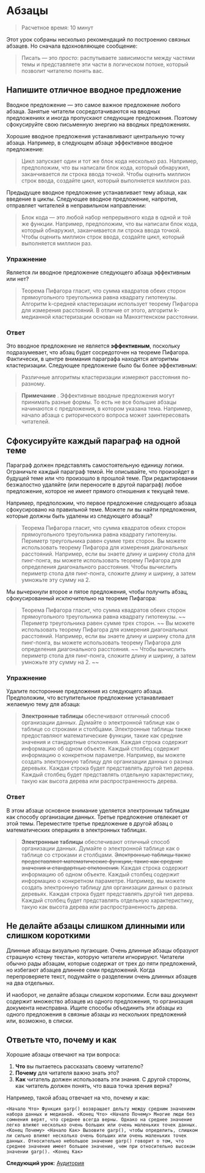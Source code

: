 <h1>Абзацы</h1>

> Расчетное время: 10 минут

Этот урок собраны несколько рекомендаций по построению связных абзацев. Но сначала вдохновляющее сообщение:

> Писать — это *просто*: распутываете зависимости между частями темы и представляете эти части в логическом потоке, который позволит читателю понять вас.

<h2>Напишите отличное вводное предложение</h2>

Вводное предложение — это самое важное предложение любого абзаца. Занятые читатели сосредотачиваются на вводных предложениях и иногда пропускают следующие предложения. Поэтому сфокусируйте свою письменную энергию на вводных предложениях.

Хорошие вводное предложения устанавливают центральную точку абзаца. Например, в следующем абзаце эффективное вводное предложение:

> Цикл запускает один и тот же блок кода несколько раз. Например, предположим, что вы написали блок кода, который обнаружил, заканчивается ли строка ввода точкой. Чтобы оценить миллион строк ввода, создайте цикл, который выполняется миллион раз.

Предыдущее вводное предложение устанавливает тему абзаца, как введение в циклы.  Следующее вводное предложение, напротив, отправляет читателей в неправильном направлении:

> Блок кода — это любой набор непрерывного кода в одной и той же функции. Например, предположим, что вы написали блок кода, который обнаружил, заканчивается ли строка ввода точкой. Чтобы оценить миллион строк ввода, создайте цикл, который выполняется миллион раз.

<h3>Упражнение</h3>

Является ли вводное предложение следующего абзаца эффективным или нет?

> Теорема Пифагора гласит, что сумма квадратов обеих сторон прямоугольного треугольника равна квадрату гипотенузы. Алгоритм k-средней кластеризации использует теорему Пифагора для измерения расстояний. В отличие от этого, алгоритм k-медианной кластеризации основан на Манхэттенском расстоянии.

<h3>Ответ</h3>

Это вводное предложение не является **эффективным**, поскольку подразумевает, что абзац будет сосредоточен на теореме Пифагора. Фактически, в центре внимания параграфа находятся алгоритмы кластеризации. Следующее предложение было бы более эффективным:

> Различные алгоритмы кластеризации измеряют расстояния по-разному.

> **Примечание** . Эффективные вводные предложения могут принимать разные формы. То есть не все большие абзацы начинаются с предложения, в котором указана тема. Например, начало абзаца с риторического вопроса может заинтересовать читателей.

<h2>Сфокусируйте каждый параграф на одной теме</h2>

Параграф должен представлять самостоятельную единицу логики. Ограничьте каждый параграф темой. Не описывайте, что произойдет в будущей теме или что произошло в прошлой теме. При редактировании безжалостно удаляйте (или переносите в другой параграф) любое предложение, которое не имеет прямого отношения к текущей теме.

Например, предположим, что первое предложение следующего абзаца сфокусировано на правильной теме. Можете ли вы найти предложения, которые должны быть удалены из следующего абзаца?

> Теорема Пифагора гласит, что сумма квадратов обеих сторон прямоугольного треугольника равна квадрату гипотенузы. Периметр треугольника равен сумме трех сторон. Вы можете использовать теорему Пифагора для измерения диагональных расстояний. Например, если вы знаете длину и ширину стола для пинг-понга, вы можете использовать теорему Пифагора для определения диагонального расстояния. Чтобы вычислить периметр стола для пинг-понга, сложите длину и ширину, а затем умножьте эту сумму на 2.

Мы вычеркнули второе и пятое предложения, чтобы получить абзац, сфокусированный исключительно на теореме Пифагора:

> Теорема Пифагора гласит, что сумма квадратов обеих сторон прямоугольного треугольника равна квадрату гипотенузы. ~~ Периметр треугольника равен сумме трех сторон. ~~ Вы можете использовать теорему Пифагора для измерения диагональных расстояний. Например, если вы знаете длину и ширину стола для пинг-понга, вы можете использовать теорему Пифагора для определения диагонального расстояния. ~~ Чтобы вычислить периметр стола для пинг-понга, сложите длину и ширину, а затем умножьте эту сумму на 2. ~~

<h3>Упражнение</h3>

Удалите посторонние предложения из следующего абзаца. Предположим, что вступительное предложение устанавливает желаемую тему для абзаца:

> **Электронные таблицы** обеспечивают отличный способ организации данных. Думайте о электронной таблице как о таблице со строками и столбцами. Электронные таблицы также предоставляют математические функции, такие как средние значения и стандартные отклонения. Каждая строка содержит информацию об одном объекте. Каждый столбец содержит информацию о конкретном параметре. Например, вы можете создать электронную таблицу для организации данных о разных деревьях. Каждая строка будет представлять другой тип дерева. Каждый столбец будет представлять отдельную характеристику, такую как высота дерева или распространенность дерева.

<h3>Ответ</h3>

В этом абзаце основное внимание уделяется электронным таблицам как способу организации данных. Третье предложение отвлекает от этой темы. Переместите третье предложение в другой абзац о математических операциях в электронных таблицах.

> **Электронные таблицы** обеспечивают отличный способ организации данных. Думайте о электронной таблице как о таблице со строками и столбцами. ~~Электронные таблицы также предоставляют математические функции, такие как средние значения и стандартные отклонения.~~ Каждая строка содержит информацию об одном объекте. Каждый столбец содержит информацию о конкретном параметре. Например, вы можете создать электронную таблицу для организации данных о разных деревьях. Каждая строка будет представлять другой тип дерева. Каждый столбец будет представлять отдельную характеристику, такую как высота дерева или распространенность дерева.

<h2>Не делайте абзацы слишком длинными или слишком короткими</h2>

Длинные абзацы визуально пугающие. Очень длинные абзацы образуют страшную «стену текста», которую читатели игнорируют. Читатели обычно рады абзацам, которые содержат от трех до пяти предложений, но избегают абзацев длиннее семи предложений. Когда перепроверяете текст, подумайте о разделении очень длинных абзацев на два отдельных.

И наоборот, не делайте абзацы слишком короткими. Если ваш документ содержит множество абзацев из одного предложения, то организация документа неисправна. Ищите способы объединить эти абзацы из одного предложения в связные абзацы из нескольких предложений или, возможно, в списки.

<h2>Ответьте что, почему и как</h2>

Хорошие абзацы отвечают на три вопроса:

1. **Что** вы пытаетесь рассказать своему читателю?
2. **Почему** для читателя важно знать это?
3. **Как** читатель должен использовать эти знания. С другой стороны, как читатель должен понять, что ваша точка зрения верна?

Например, такой абзац отвечает на что, почему и как:

`<Начало Что> Функция garp() возвращает дельту между средним значением набора данных и медианой. <Конец Что> <Начало Почему> Многие люди без сомнения верят, что среднее всегда верны. Однако на среднее значение легко влияют несколько очень больших или очень маленьких точек данных. <Конец Почему> <Начало Как> Вызовите garp(), чтобы определить, слишком ли сильно влияют несколько очень больших или очень маленьких точек данных. Относительно небольшое значение garp() говорит о том, что среднее значение имеет большее значение, чем при относительно высоком значении garp(). <Конец Как>`

**Следующий урок**: [Аудитория](Audience.md)
